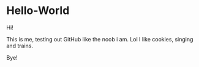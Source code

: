 # Hello-World

Hi!

This is me, testing out GitHub like the noob i am. Lol
I like cookies, singing and trains.

Bye!
